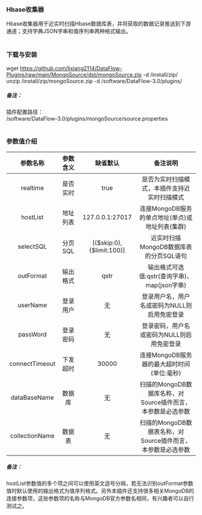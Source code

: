 ### Hbase收集器  
Hbase收集器用于近实时扫描Hbase数据库表，并将获取的数据记录推送到下游通道；支持字典JSON字串和值序列串两种格式输出。  
​      

### 下载与安装  
wget https://github.com/lixiang2114/DataFlow-Plugins/raw/main/MongoSource/dst/mongoSource.zip -d /install/zip/  
unzip  /install/zip/mongoSource.zip -d /software/DataFlow-3.0/plugins/    

##### 备注：  
插件配置路径：  
 /software/DataFlow-3.0/plugins/mongoSource/source.properties  
​      

### 参数值介绍  
|参数名称|参数含义|缺省默认|备注说明|
|:-----:|:-------:|:-------:|:-------:|
|realtime|是否实时|true|是否为实时扫描模式，本插件支持近实时扫描模式|
|hostList|地址列表|127.0.0.1:27017|连接MongoDB服务的单点地址(单点)或地址列表(集群)|
|selectSQL|分页SQL|[{$skip:0},{$limit:100}]|近实时扫描MongoDB数据库表的分页SQL语句|
|outFormat|输出格式|qstr|输出格式可选值:qstr(查询字串)、map(json字串)|
|userName|登录用户|无|登录用户名，用户名或密码为NULL则启用免密登录|
|passWord|登录密码|无|登录密码，用户名或密码为NULL则启用免密登录|
|connectTimeout|下发超时|30000|连接MongoDB服务器的最大超时时间(单位:毫秒)|
|dataBaseName|数据库|无|扫描的MongoDB数据库名称，对Source插件而言，本参数是必选参数|
|collectionName|数据表|无|扫描的MongoDB数据表名称，对Source插件而言，本参数是必选参数|
##### 备注：  
hostList参数值的多个项之间可以使用英文逗号分隔，若无法识别outFormat参数值时默认使用的输出格式为值序列格式。另外本插件还支持很多相关MongoDB的连接参数项，这些参数项的名称与MongoDB官方参数名相同，有兴趣者可以自行测试之。  